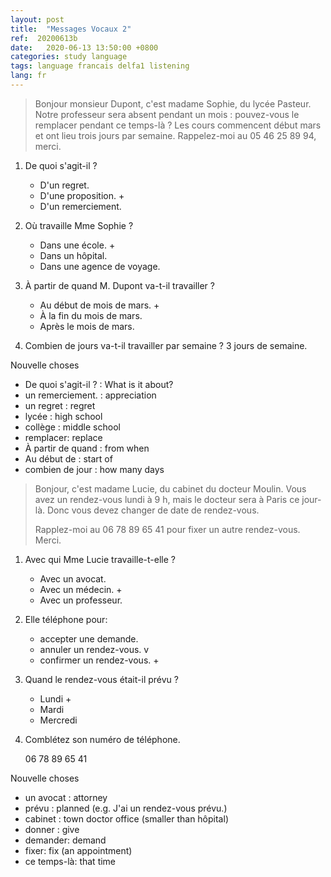 ```yaml
---
layout: post
title:  "Messages Vocaux 2"
ref:  20200613b
date:   2020-06-13 13:50:00 +0800
categories: study language
tags: language francais delfa1 listening
lang: fr
---
```


> Bonjour monsieur Dupont, c'est madame Sophie, du lycée Pasteur. Notre professeur sera absent pendant un mois : pouvez-vous le remplacer pendant ce temps-là ? Les cours commencent début mars et ont lieu trois jours par semaine. Rappelez-moi au 05 46 25 89 94, merci.

1. De quoi s'agit-il ?

   - D'un regret. 
   - D'une proposition. +
   - D'un remerciement.

2. Où travaille Mme Sophie ?

   - Dans une école. + 
   - Dans un hôpital.
   - Dans une agence de voyage.

3. À partir de quand M. Dupont va-t-il travailler ?

   - Au début de mois de mars. +
   - À la fin du mois de mars.
   - Après le mois de mars.

4. Combien de jours va-t-il travailler par semaine ? 3 jours de semaine. 

Nouvelle choses

- De quoi s'agit-il ? : What is it about?
- un remerciement. : appreciation
- un regret : regret
- lycée : high school
- collège : middle school
- remplacer: replace
- À partir de quand : from when
- Au début de : start of
- combien de jour : how many days

> Bonjour, c'est madame Lucie, du cabinet du docteur Moulin. Vous avez un rendez-vous lundi à 9 h, mais le docteur sera à Paris ce jour-là. Donc vous devez changer de date de rendez-vous.
>
> Rapplez-moi au 06 78 89 65 41 pour fixer un autre rendez-vous. Merci.

1. Avec qui Mme Lucie travaille-t-elle ?

   - Avec un avocat. 
   - Avec un médecin. +
   - Avec un professeur. 

2. Elle téléphone pour:

   - accepter une demande.
   - annuler un rendez-vous. v
   - confirmer un rendez-vous. +

3. Quand le rendez-vous était-il prévu ?

   - Lundi +
   - Mardi 
   - Mercredi

4. Comblétez son numéro de téléphone.

   06 78 89 65 41  

Nouvelle choses

- un avocat : attorney
- prévu : planned (e.g. J'ai un rendez-vous prévu.)
- cabinet : town doctor office (smaller than hôpital)
- donner : give
- demander: demand
- fixer: fix (an appointment)
- ce temps-là: that time
